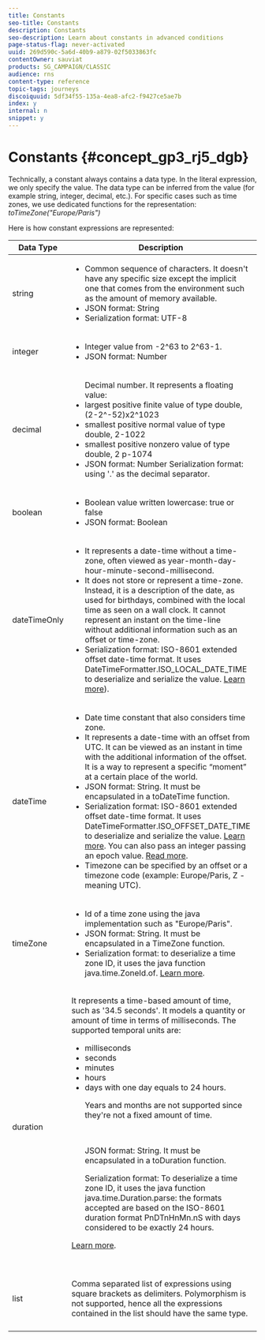 ```yaml
---
title: Constants
seo-title: Constants
description: Constants
seo-description: Learn about constants in advanced conditions
page-status-flag: never-activated
uuid: 269d590c-5a6d-40b9-a879-02f5033863fc
contentOwner: sauviat
products: SG_CAMPAIGN/CLASSIC
audience: rns
content-type: reference
topic-tags: journeys
discoiquuid: 5df34f55-135a-4ea8-afc2-f9427ce5ae7b
index: y
internal: n
snippet: y
---
```


# Constants {#concept_gp3_rj5_dgb}

Technically, a constant always contains a data type. In the literal expression, we only specify the value. The data type can be inferred from the value (for example string, integer, decimal, etc.). For specific cases such as time zones, we use dedicated functions for the representation: _toTimeZone("Europe/Paris")_

Here is how constant expressions are represented:

|Data Type|Description|Literal Representation|Example|
|--- |--- |--- |--- |
|string|<ul><li>Common sequence of characters. It doesn't have any specific size except the implicit one that comes from the environment such as the amount of memory available.</li> <li>JSON format: String</li><li>Serialization format: UTF-8</li></ul>|`"<value>"` `'<value>'`|`"hello world"` `'hello world'`|
|integer|<ul><li>Integer value from -2^63 to 2^63-1.</li><li>JSON format: Number</li></ul>|`<integer value>`|42|
|decimal|<ul>Decimal number. It represents a floating value:<li>largest positive finite value of type double, (2-2^-52)x2^1023</li><li>smallest positive normal value of type double, 2-1022</li><li>smallest positive nonzero value of type double, 2 p-1074</li><li>JSON format: Number Serialization format: using '.' as the decimal separator.</li></ul>|`<integer value>.<integer value>`|`3.14`|
|boolean|<ul><li>Boolean value written lowercase: true or false</li><li>JSON format: Boolean</li></ul>|`true` `false`|`true`|
|dateTimeOnly|<ul><li>It represents a date-time without a time-zone, often viewed as year-month-day-hour-minute-second-millisecond.</li><li>It does not store or represent a time-zone. Instead, it is a description of the date, as used for birthdays, combined with the local time as seen on a wall clock. It cannot represent an instant on the time-line without additional information such as an offset or time-zone.</li><li>Serialization format: ISO-8601 extended offset date-time format. It uses DateTimeFormatter.ISO_LOCAL_DATE_TIME to deserialize and serialize the value. [Learn more](https://docs.oracle.com/javase/8/docs/api/java/time/format/DateTimeFormatter.html#ISO_LOCAL_DATE_TIME)).</li></ul>|<ul><li>`toDateTimeOnly("<dateTimeOnly in ISO-8601 format>")`</li><li>`toDateTimeOnly(<year>, <month>, <day>, <hour>, <minute>, <second>)`</li></ul>|<ul><li>`toDateTimeOnly("1977-04-22T06:00:00")`</li><li>`toDateTimeOnly(1977, 4, 22, 6, 0, 0")`</li>Examples of serialized dateTimeOnly:<li>`2011-12-03T15:15:30`</li><li>`2011-12-03T15:15:30.123`</li></ul>|
|dateTime|<ul><li>Date time constant that also considers time zone.</li><li>It represents a date-time with an offset from UTC. It can be viewed as an instant in time with the additional information of the offset. It is a way to represent a specific “moment” at a certain place of the world.</li><li>JSON format: String. It must be encapsulated in a toDateTime function.</li><li>Serialization format: ISO-8601 extended offset date-time format. It uses DateTimeFormatter.ISO_OFFSET_DATE_TIME to deserialize and serialize the value. [Learn more](https://docs.oracle.com/javase/8/docs/api/java/time/format/DateTimeFormatter.html#ISO_OFFSET_DATE_TIME). You can also pass an integer passing an epoch value. [Read more](https://www.epochconverter.com/).</li><li>Timezone can be specified by an offset or a timezone code (example: Europe/Paris, Z - meaning UTC).</li></ul>|<ul><li>`toDateTime("<dateTime in ISO-8601 format>")`</li><li>`toDateTime(<integer value of an epoch in milliseconds>)`</li></ul>|<ul><li>toDateTime("1977-04-22T06:00:00Z")</li><li>toDateTime("2011-12-03T15:15:30Z")</li><li>toDateTime("2011-12-03T15:15:30.123Z")</li><li>toDateTime("2011-12-03T15:15:30.123+02:00")</li><li>toDateTime("2011-12-03T15:15:30.123-00:20")</li><li>toDateTime(1560762190189)</li></ul>|
|timeZone|<ul><li>Id of a time zone using the java implementation such as "Europe/Paris".</li><li>JSON format: String. It must be encapsulated in a TimeZone function.</li><li>Serialization format: to deserialize a time zone ID, it uses the java function java.time.ZoneId.of. [Learn more](https://docs.oracle.com/javase/8/docs/api/java/time/ZoneId.html#of-java.lang.String-).</li></ul>|`toTimeZone("<time zone id>"`)|toTimeZone("Europe/Paris")|
|duration|It represents a time-based amount of time, such as '34.5 seconds'. It models a quantity or amount of time in terms of milliseconds. The supported temporal units are:<ul><li>milliseconds</li><li>seconds</li><li>minutes</li><li>hours</li><li>days with one day equals to 24 hours.</li><p>Years and months are not supported since they're not a fixed amount of time.</p></br><p>JSON format: String. It must be encapsulated in a toDuration function.</p><p>Serialization format: To deserialize a time zone ID, it uses the java function java.time.Duration.parse: the formats accepted are based on the ISO-8601 duration format PnDTnHnMn.nS with days considered to be exactly 24 hours.</p></ul> [Learn more](https://docs.oracle.com/javase/8/docs/api/java/time/Duration.html#parse-java.lang.CharSequence-).</p></ul>|`toDuration("<duration in ISO-8601 format>")`<p>`toDuration(<duration in milliseconds>)`</p>|<p>`toDuration("PT5S") // 5 seconds`</p><p>`toDuration(500) // 500ms</p><p>toDuration("PT20.345S") -- parses as "20.345 seconds"`</p><p>`toDuration("PT15M")     -- parses as "15 minutes" (where a minute is 60 seconds)`</p><p>`toDuration("PT10H")     -- parses as "10 hours" (where an hour is 3600 seconds)`</p><p>`toDuration("P2D")       -- parses as "2 days" (where a day is 24 hours or 86400 seconds)`</p><p>`toDuration("P2DT3H4M")  -- parses as "2 days, 3 hours and 4 minutes"`</p><p>`toDuration("P-6H3M")    -- parses as "-6 hours and +3 minutes"`</p><p>`toDuration("-P6H3M")    -- parses as "-6 hours and -3 minutes"`</p><p>`toDuration("-P-6H+3M")  -- parses as "+6 hours and -3 minutes"`</p>|
|list|Comma separated list of expressions using square brackets as delimiters. Polymorphism is not supported, hence all the expressions contained in the list should have the same type.|`[<expression>, <expression>, ... ]`|<p>["value1","value2"]</p><p>[3,5]</p><p>[toDuration(500),toDuration(800)]</p>|
